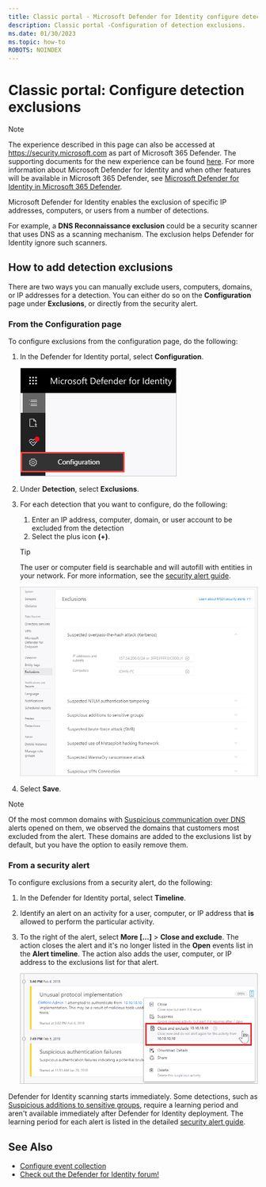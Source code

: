 ```yaml
---
title: Classic portal - Microsoft Defender for Identity configure detection exclusions
description: Classic portal -Configuration of detection exclusions.
ms.date: 01/30/2023
ms.topic: how-to
ROBOTS: NOINDEX
---
```


# Classic portal: Configure detection exclusions

> [!NOTE]
> The experience described in this page can also be accessed at <https://security.microsoft.com> as part of Microsoft 365 Defender. The supporting documents for the new experience can be found [here](/microsoft-365/security/defender-identity/exclusions). For more information about Microsoft Defender for Identity and when other features will be available in Microsoft 365 Defender, see [Microsoft Defender for Identity in Microsoft 365 Defender](/microsoft-365/security/defender/microsoft-365-security-center-mdi).

Microsoft Defender for Identity enables the exclusion of specific IP addresses, computers, or users from a number of detections.

For example, a **DNS Reconnaissance exclusion** could be a security scanner that uses DNS as a scanning mechanism. The exclusion helps Defender for Identity ignore such scanners.

## How to add detection exclusions

There are two ways you can manually exclude users, computers, domains, or IP addresses for a detection. You can either do so on the **Configuration** page under **Exclusions**, or directly from the security alert.

### From the Configuration page

To configure exclusions from the configuration page, do the following:

1. In the Defender for Identity portal, select **Configuration**.

    ![Defender for Identity configuration settings](media/config-menu.png)

1. Under **Detection**, select **Exclusions**.
1. For each detection that you want to configure, do the following:
    1. Enter an IP address, computer, domain, or user account to be excluded from the detection
    1. Select the plus icon **(+)**.

    > [!TIP]
    > The user or computer field is searchable and will autofill with entities in your network. For more information, see the [security alert guide](/defender-for-identity/alerts-overview).

    ![Excluding entities from detections.](media/exclusions.png)

1. Select **Save**.

>[!NOTE]
>Of the most common domains with [Suspicious communication over DNS](exfiltration-alerts.md#suspicious-communication-over-dns-external-id-2031) alerts opened on them, we observed the domains that customers most excluded from the alert. These domains are added to the exclusions list by default, but you have the option to easily remove them.

### From a security alert

To configure exclusions from a security alert, do the following:

1. In the Defender for Identity portal, select **Timeline**.
1. Identify an alert on an activity for a user, computer, or IP address that **is** allowed to perform the particular activity.

1. To the right of the alert, select **More [...]** > **Close and exclude**. The action closes the alert and it's no longer listed in the **Open** events list in the **Alert timeline**. The action also adds the user, computer, or IP address to the exclusions list for that alert.

    ![Exclude entity.](media/exclude-in-sa.png)

Defender for Identity scanning starts immediately. Some detections, such as [Suspicious additions to sensitive groups](domain-dominance-alerts.md#suspicious-additions-to-sensitive-groups-external-id-2024), require a learning period and aren't available immediately after Defender for Identity deployment. The learning period for each alert is listed in the detailed [security alert guide](/defender-for-identity/alerts-overview).

## See Also

- [Configure event collection](configure-event-collection.md)
- [Check out the Defender for Identity forum!](<https://aka.ms/MDIcommunity>)
